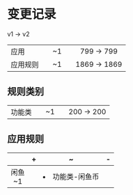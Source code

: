 # 变更记录

v1 -> v2

||||||
|-|:-:|:-:|:-:|:-:|
|应用||~1||799 -> 799|
|应用规则||~1||1869 -> 1869|

## 规则类别

||||||
|-|:-:|:-:|:-:|:-:|
|功能类||~1||200 -> 200|

## 应用规则

||+|~|-|
|:-:|-|-|-|
|闲鱼<br>~1||<li>功能类-闲鱼币||
